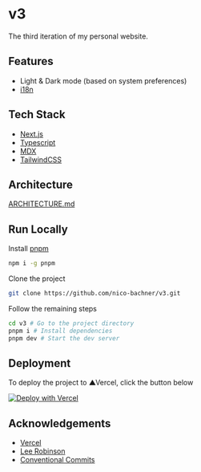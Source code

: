 # v3

The third iteration of my personal website.

## Features

-   Light & Dark mode (based on system preferences)
-   [i18n](https://en.wikipedia.org/wiki/Internationalization_and_localization)

## Tech Stack

-   [Next.js](https://nextjs.org)
-   [Typescript](https://www.typescriptlang.org)
-   [MDX](https://mdxjs.com)
-   [TailwindCSS](https://tailwindcss.com)

## Architecture

[ARCHITECTURE.md](ARCHITECTURE.md)

## Run Locally

Install [pnpm](https://pnpm.io)

```sh
npm i -g pnpm
```

Clone the project

```sh
git clone https://github.com/nico-bachner/v3.git
```

Follow the remaining steps

```sh
cd v3 # Go to the project directory
pnpm i # Install dependencies
pnpm dev # Start the dev server
```

## Deployment

To deploy the project to ▲Vercel, click the button below

[![Deploy with Vercel](https://vercel.com/button)](https://vercel.com/new/git/external?repository-url=https%3A%2F%2Fgithub.com%2Fnico-bachner%2Fv3)

## Acknowledgements

-   [Vercel](https://vercel.com)
-   [Lee Robinson](https://github.com/leerob)
-   [Conventional Commits](https://www.conventionalcommits.org)
